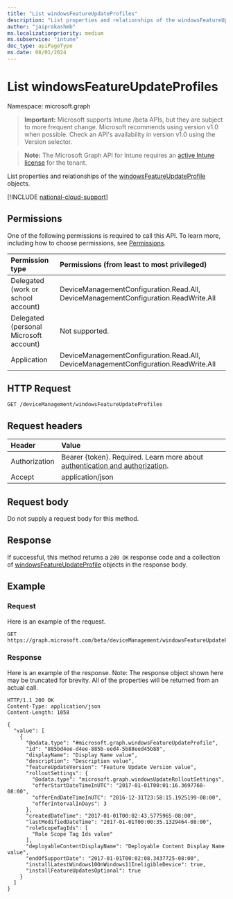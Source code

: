 ```yaml
---
title: "List windowsFeatureUpdateProfiles"
description: "List properties and relationships of the windowsFeatureUpdateProfile objects."
author: "jaiprakashmb"
ms.localizationpriority: medium
ms.subservice: "intune"
doc_type: apiPageType
ms.date: 08/01/2024
---
```


# List windowsFeatureUpdateProfiles

Namespace: microsoft.graph

> **Important:** Microsoft supports Intune /beta APIs, but they are subject to more frequent change. Microsoft recommends using version v1.0 when possible. Check an API's availability in version v1.0 using the Version selector.

> **Note:** The Microsoft Graph API for Intune requires an [active Intune license](https://go.microsoft.com/fwlink/?linkid=839381) for the tenant.

List properties and relationships of the [windowsFeatureUpdateProfile](../resources/intune-softwareupdate-windowsfeatureupdateprofile.md) objects.

[!INCLUDE [national-cloud-support](../../includes/all-clouds.md)]

## Permissions
One of the following permissions is required to call this API. To learn more, including how to choose permissions, see [Permissions](/graph/permissions-reference).

|Permission type|Permissions (from least to most privileged)|
|:---|:---|
|Delegated (work or school account)|DeviceManagementConfiguration.Read.All, DeviceManagementConfiguration.ReadWrite.All|
|Delegated (personal Microsoft account)|Not supported.|
|Application|DeviceManagementConfiguration.Read.All, DeviceManagementConfiguration.ReadWrite.All|

## HTTP Request
<!-- {
  "blockType": "ignored"
}
-->
``` http
GET /deviceManagement/windowsFeatureUpdateProfiles
```

## Request headers
|Header|Value|
|:---|:---|
|Authorization|Bearer {token}. Required. Learn more about [authentication and authorization](/graph/auth/auth-concepts).|
|Accept|application/json|

## Request body
Do not supply a request body for this method.

## Response
If successful, this method returns a `200 OK` response code and a collection of [windowsFeatureUpdateProfile](../resources/intune-softwareupdate-windowsfeatureupdateprofile.md) objects in the response body.

## Example

### Request
Here is an example of the request.
``` http
GET https://graph.microsoft.com/beta/deviceManagement/windowsFeatureUpdateProfiles
```

### Response
Here is an example of the response. Note: The response object shown here may be truncated for brevity. All of the properties will be returned from an actual call.
``` http
HTTP/1.1 200 OK
Content-Type: application/json
Content-Length: 1058

{
  "value": [
    {
      "@odata.type": "#microsoft.graph.windowsFeatureUpdateProfile",
      "id": "885bd4ee-d4ee-885b-eed4-5b88eed45b88",
      "displayName": "Display Name value",
      "description": "Description value",
      "featureUpdateVersion": "Feature Update Version value",
      "rolloutSettings": {
        "@odata.type": "microsoft.graph.windowsUpdateRolloutSettings",
        "offerStartDateTimeInUTC": "2017-01-01T00:01:16.3697768-08:00",
        "offerEndDateTimeInUTC": "2016-12-31T23:58:15.1925199-08:00",
        "offerIntervalInDays": 3
      },
      "createdDateTime": "2017-01-01T00:02:43.5775965-08:00",
      "lastModifiedDateTime": "2017-01-01T00:00:35.1329464-08:00",
      "roleScopeTagIds": [
        "Role Scope Tag Ids value"
      ],
      "deployableContentDisplayName": "Deployable Content Display Name value",
      "endOfSupportDate": "2017-01-01T00:02:08.3437725-08:00",
      "installLatestWindows10OnWindows11IneligibleDevice": true,
      "installFeatureUpdatesOptional": true
    }
  ]
}
```
